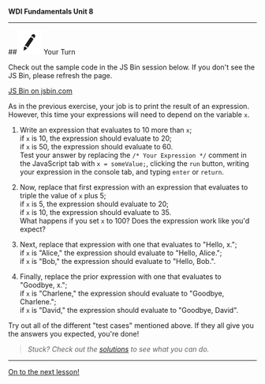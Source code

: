 **WDI Fundamentals Unit 8**

---

##![Your Turn](../assets/exercise.png) Your Turn

Check out the sample code in the JS Bin session below. If you don't see the JS Bin, please refresh the page.


<a class="jsbin-embed" href="https://jsbin.com/qeruxex/embed?js,console&height600">JS Bin on jsbin.com</a><script src="https://static.jsbin.com/js/embed.min.js?3.35.12"></script>

As in the previous exercise, your job is to print the result of an expression. However, this time your expressions will need to depend on the variable `x`.

1) Write an expression that evaluates to 10 more than `x`;<br>
   if `x` is 10, the expression should evaluate to 20;<br>
   if `x` is 50, the expression should evaluate to 60.<br>
   Test your answer by replacing the `/* Your Expression */` comment in the JavaScript tab with `x = someValue;`, clicking the `run` button, writing your expression in the console tab, and typing `enter` or `return`.

2) Now, replace that first expression with an expression that evaluates to triple the value of `x` plus 5;<br>
   if `x` is 5, the expression should evaluate to 20;<br>
   if `x` is 10, the expression should evaluate to 35.<br>
   What happens if you set `x` to 100? Does the expression work like you'd expect?

3) Next, replace that expression with one that evaluates to "Hello, x.";<br>
   if `x` is "Alice," the expression should evaluate to "Hello, Alice.";<br>
   if `x` is "Bob," the expression should evaluate to "Hello, Bob.".

4) Finally, replace the prior expression with one that evaluates to "Goodbye, x.";<br>
   if `x` is "Charlene," the expression should evaluate to "Goodbye, Charlene.";<br>
   if `x` is "David," the expression should evaluate to "Goodbye, David".

Try out all of the different "test cases" mentioned above.
If they all give you the answers you expected, you're done!

> *Stuck? Check out the [solutions](../exercise-solutions.md) to see what you can do.*

---
[On to the next lesson!](08_lesson.md)

